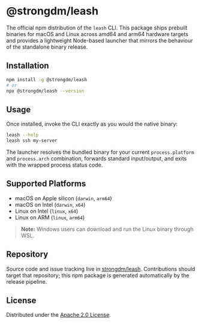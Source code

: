 # @strongdm/leash

The official npm distribution of the `leash` CLI. This package ships prebuilt binaries for macOS and Linux across amd64 and arm64 hardware targets and provides a lightweight Node-based launcher that mirrors the behaviour of the standalone binary release.

## Installation

```bash
npm install -g @strongdm/leash
# or
npx @strongdm/leash --version
```

## Usage

Once installed, invoke the CLI exactly as you would the native binary:

```bash
leash --help
leash ssh my-server
```

The launcher resolves the bundled binary for your current `process.platform` and `process.arch` combination, forwards standard input/output, and exits with the wrapped process status code.

## Supported Platforms

- macOS on Apple silicon (`darwin`, `arm64`)
- macOS on Intel (`darwin`, `x64`)
- Linux on Intel (`linux`, `x64`)
- Linux on ARM (`linux`, `arm64`)

> **Note:** Windows users can download and run the Linux binary through WSL.

## Repository

Source code and issue tracking live in [strongdm/leash](https://github.com/strongdm/leash). Contributions should target that repository; this npm package is generated automatically by the release pipeline.

## License

Distributed under the [Apache 2.0 License](../../LICENSE).

